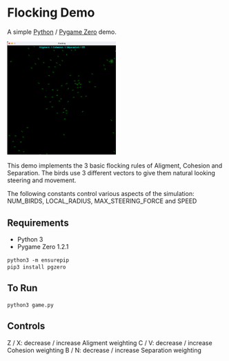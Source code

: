 # Flocking Demo

A simple [Python](https://www.python.org/) / [Pygame Zero](https://pygame-zero.readthedocs.io/) demo.

<img src="https://github.com/retroredge/pgzero-games/raw/master/flocking/images/screen-shot.png?raw=true" width="50%" height="50%">

This demo implements the 3 basic flocking rules of Aligment, Cohesion and Separation. The birds use 3 different vectors to give them natural looking steering and movement.

The following constants control various aspects of the simulation: NUM_BIRDS, LOCAL_RADIUS, MAX_STEERING_FORCE and SPEED

## Requirements

- Python 3
- Pygame Zero 1.2.1

```
python3 -m ensurepip
pip3 install pgzero
```

## To Run

```
python3 game.py
```

## Controls

Z / X: decrease / increase Aligment weighting
C / V: decrease / increase Cohesion weighting
B / N: decrease / increase Separation weighting
